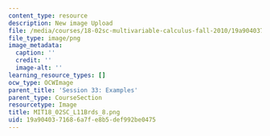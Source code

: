 ```yaml
---
content_type: resource
description: New image Upload
file: /media/courses/18-02sc-multivariable-calculus-fall-2010/19a9040371686a7fe8b5def992be0475_MIT18_02SC_L11Brds_8.png
file_type: image/png
image_metadata:
  caption: ''
  credit: ''
  image-alt: ''
learning_resource_types: []
ocw_type: OCWImage
parent_title: 'Session 33: Examples'
parent_type: CourseSection
resourcetype: Image
title: MIT18_02SC_L11Brds_8.png
uid: 19a90403-7168-6a7f-e8b5-def992be0475
---
```

